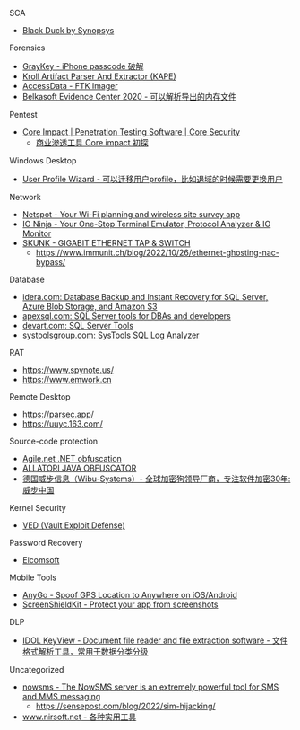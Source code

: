 SCA

* [Black Duck by Synopsys](https://www.blackducksoftware.com/)

Forensics

* [GrayKey - iPhone passcode 破解](https://blog.malwarebytes.com/security-world/2018/03/graykey-iphone-unlocker-poses-serious-security-concerns/)
* [Kroll Artifact Parser And Extractor (KAPE)](https://www.kroll.com/en/services/cyber-risk/investigate-and-respond/kroll-artifact-parser-extractor-kape)
* [AccessData - FTK Imager](https://accessdata.com/products-services/forensic-toolkit-ftk/ftkimager)
* [Belkasoft Evidence Center 2020 - 可以解析导出的内存文件](https://belkasoft.com/ec)

Pentest

* [Core Impact | Penetration Testing Software | Core Security](https://www.coresecurity.com/products/core-impact)
  * [商业渗透工具 Core impact 初探](https://paper.seebug.org/1589/)

Windows Desktop

* [User Profile Wizard - 可以迁移用户profile，比如退域的时候需要更换用户](https://www.forensit.com/downloads.html)

Network

* [Netspot - Your Wi-Fi planning and wireless site survey app](https://netspotapp.com/)
* [IO Ninja - Your One-Stop Terminal Emulator, Protocol Analyzer & IO Monitor](https://ioninja.com/)
* [SKUNK - GIGABIT ETHERNET TAP & SWITCH](https://ringtail.ch/products/skunk-gigabit-ethernet-tap-switch)
  * https://www.immunit.ch/blog/2022/10/26/ethernet-ghosting-nac-bypass/

Database

* [idera.com: Database Backup and Instant Recovery for SQL Server, Azure Blob Storage, and Amazon S3](https://www.idera.com/productssolutions/sqlserver/sqlsafebackup)
* [apexsql.com: SQL Server tools for DBAs and developers](https://www.apexsql.com/)
* [devart.com: SQL Server Tools](https://www.devart.com/dbforge/sql/)
* [systoolsgroup.com: SysTools SQL Log Analyzer](https://www.systoolsgroup.com/sql-log-analyzer.html)

RAT

* https://www.spynote.us/
* https://www.emwork.cn

Remote Desktop

* https://parsec.app/
* https://uuyc.163.com/

Source-code protection

* [Agile.net .NET obfuscation](https://secureteam.net/acode)
* [ALLATORI JAVA OBFUSCATOR](http://www.allatori.com/)
* [德国威步信息（Wibu-Systems）- 全球加密狗领导厂商，专注软件加密30年: 威步中国](https://www.wibu.com.cn/)

Kernel Security

* [VED (Vault Exploit Defense)](https://hardenedvault.net/blog/2021-09-06-ved/)

Password Recovery

* [Elcomsoft](https://www.elcomsoft.com/police_and_law_enforcement_solutions.html)

Mobile Tools

* [AnyGo - Spoof GPS Location to Anywhere on iOS/Android](https://itoolab.com/gps-location-changer/)
* [ScreenShieldKit - Protect your app from screenshots](https://screenshieldkit.com/)

DLP

* [IDOL KeyView - Document file reader and file extraction software - 文件格式解析工具，常用于数据分类分级](https://www.microfocus.com/en-us/products/file-viewer-filter/overview)

Uncategorized

* [nowsms - The NowSMS server is an extremely powerful tool for SMS and MMS messaging](https://nowsms.com/)
  * https://sensepost.com/blog/2022/sim-hijacking/
* [www.nirsoft.net - 各种实用工具](http://www.nirsoft.net/)
